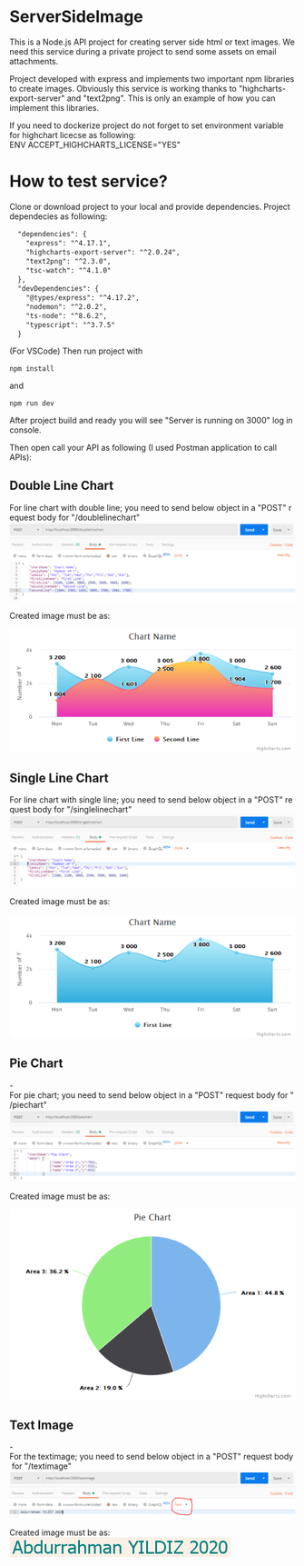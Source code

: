 # ServerSideImage

This is a Node.js API project for creating server side html or text images. We need this service during a private project to send some assets on email attachments.

Project developed with express and implements two important npm libraries to create images. 
Obviously this service is working thanks to "highcharts-export-server" and "text2png". This is only an example of how you can implement this libraries.

If you need to dockerize project do not forget to set environment variable for highchart licecse as following:
ENV ACCEPT_HIGHCHARTS_LICENSE="YES"

# How to test service?
Clone or download project to your local and provide dependencies. 
Project dependecies as following:

```
  "dependencies": {
    "express": "^4.17.1",
    "highcharts-export-server": "^2.0.24",
    "text2png": "^2.3.0",
    "tsc-watch": "^4.1.0"
  },
  "devDependencies": {
    "@types/express": "^4.17.2",
    "nodemon": "^2.0.2",
    "ts-node": "^8.6.2",
    "typescript": "^3.7.5"
  }
```
(For VSCode) Then run project with

```
npm install
```
and
```
npm run dev
```

After project build and ready you will see "Server is running on 3000" log in console.

Then open call your API as following (I used Postman application to call APIs):

## Double Line Chart
For line chart with double line; you need to send below object in a "POST" request body for "/doublelinechart" 
![DoubleLineRequestBody](https://github.com/abdurrahmanyildiz/ServerSideImage/blob/master/images/doublePost.PNG)

Created image must be as:

![DoubleLineImage](https://github.com/abdurrahmanyildiz/ServerSideImage/blob/master/images/doubleLineImage.png)

## Single Line Chart
For line chart with single line; you need to send below object in a "POST" request body for "/singlelinechart"
![SingleLineRequestBody](https://github.com/abdurrahmanyildiz/ServerSideImage/blob/master/images/singlePost.PNG)

Created image must be as:

![SingleLineImage](https://github.com/abdurrahmanyildiz/ServerSideImage/blob/master/images/singleLineImage.png)

## Pie Chart
-For pie chart; you need to send below object in a "POST" request body for "/piechart"
![PieRequestBody](https://github.com/abdurrahmanyildiz/ServerSideImage/blob/master/images/piePost.PNG)

Created image must be as:

![PieImage](https://github.com/abdurrahmanyildiz/ServerSideImage/blob/master/images/pieImage.png)

## Text Image
-For the textimage; you need to send below object in a "POST" request body for "/textimage"
![TextImageRequestBody](https://github.com/abdurrahmanyildiz/ServerSideImage/blob/master/images/textPost.PNG)

Created image must be as:
![TextImage](https://github.com/abdurrahmanyildiz/ServerSideImage/blob/master/images/textImage.png)

